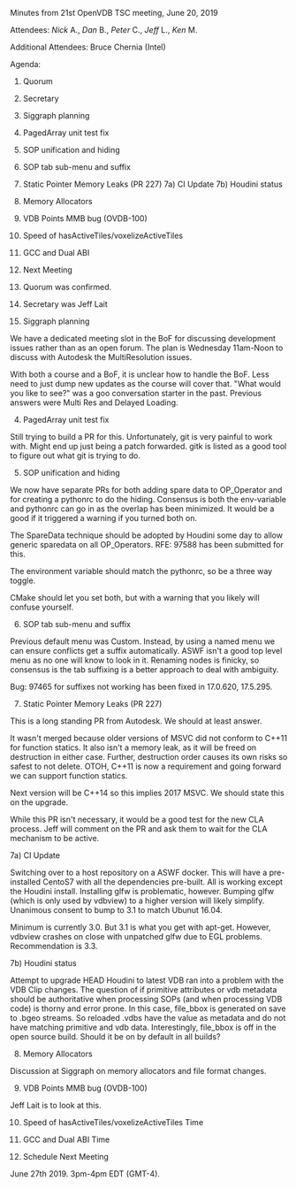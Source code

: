 Minutes from 21st OpenVDB TSC meeting, June 20, 2019

Attendees: *Nick* A., *Dan* B., *Peter* C., *Jeff* L., *Ken* M.

Additional Attendees: Bruce Chernia (Intel)

Agenda:

1) Quorum
2) Secretary
3) Siggraph planning
4) PagedArray unit test fix
5) SOP unification and hiding
6) SOP tab sub-menu and suffix
7) Static Pointer Memory Leaks (PR 227)
7a) CI Update
7b) Houdini status
8) Memory Allocators
9) VDB Points MMB bug (OVDB-100)
10) Speed of hasActiveTiles/voxelizeActiveTiles
11) GCC and Dual ABI
12) Next Meeting

1) Quorum was confirmed.

2) Secretary was Jeff Lait

3) Siggraph planning

We have a dedicated meeting slot in the BoF for discussing development
issues rather than as an open forum.  The plan is Wednesday 11am-Noon
to discuss with Autodesk the MultiResolution issues.

With both a course and a BoF, it is unclear how to handle the BoF.  Less
need to just dump new updates as the course will cover that.  "What would
you like to see?" was a goo conversation starter in the past.  Previous
answers were Multi Res and Delayed Loading.

4) PagedArray unit test fix

Still trying to build a PR for this.  Unfortunately, git is very
painful to work with.   Might end up just being a patch forwarded.
gitk is listed as a good tool to figure out what git is trying to do.

5) SOP unification and hiding

We now have separate PRs for both adding spare data to OP_Operator
and for creating a pythonrc to do the hiding.  Consensus is both the
env-variable and pythonrc can go in as the overlap has been minimized.
It would be a good if it triggered a warning if you turned both on.

The SpareData technique should be adopted by Houdini some day to allow
generic sparedata on all OP_Operators.  RFE: 97588 has been submitted
for this.

The environment variable should match the pythonrc, so be a three way toggle.

CMake should let you set both, but with a warning that you likely will
confuse yourself.

6) SOP tab sub-menu and suffix

Previous default menu was Custom.  Instead, by using a named menu we
can ensure conflicts get a suffix automatically.  ASWF isn't a good
top level menu as no one will know to look in it.  Renaming nodes is
finicky, so consensus is the tab suffixing is a better approach to
deal with ambiguity.

Bug: 97465 for suffixes not working has been fixed in 17.0.620, 17.5.295.

7) Static Pointer Memory Leaks (PR 227)

This is a long standing PR from Autodesk.  We should at least answer.

It wasn't merged because older versions of MSVC did not conform to C++11
for function statics.  It also isn't a memory leak, as it will be
freed on destruction in either case.  Further, destruction order causes
its own risks so safest to not delete.  OTOH, C++11 is now a requirement
and going forward we can support function statics.

Next version will be C++14 so this implies 2017 MSVC.  We should
state this on the upgrade.

While this PR isn't necessary, it would be a good test for the new CLA
process.  Jeff will comment on the PR and ask them to wait for the
CLA mechanism to be active.

7a) CI Update

Switching over to a host repository on a ASWF docker.  This will have
a pre-installed CentoS7 with all the dependencies pre-built.  All is
working except the Houdini install.  Installing glfw is problematic,
however.  Bumping glfw (which is only used by vdbview) to a higher version
will likely simplify.  Unanimous consent to bump to 3.1 to match
Ubunut 16.04.

Minimum is currently 3.0.  But 3.1 is what you get with apt-get.  However,
vdbview crashes on close with unpatched glfw due to EGL problems.
Recommendation is 3.3.

7b) Houdini status

Attempt to upgrade HEAD Houdini to latest VDB ran into a problem with
the VDB Clip changes.  The question of if primitive attributes or vdb
metadata should be authoritative when processing SOPs (and when processing
VDB code) is thorny and error prone.  In this case, file_bbox is generated
on save to .bgeo streams.  So reloaded .vdbs have the value as metadata
and do not have matching primitive and vdb data.  Interestingly,
file_bbox is off in the open source build.  Should it be on by default
in all builds?

8) Memory Allocators

Discussion at Siggraph on memory allocators and file format changes.

9) VDB Points MMB bug (OVDB-100)

Jeff Lait is to look at this.

10) Speed of hasActiveTiles/voxelizeActiveTiles
Time

11) GCC and Dual ABI
Time

12) Schedule Next Meeting

June 27th 2019.  3pm-4pm EDT (GMT-4).
